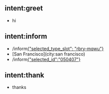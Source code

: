 ## intent:greet
- hi

## intent:inform
- /inform[{"selected_type_slot": "rbry-mqwu"}](selected_type_slot:rbry-mqwu)
- [San Francisco](city:san francisco)
- /inform[{"selected_id":"050407"}](selected_id:050407)

## intent:thank
- thanks

